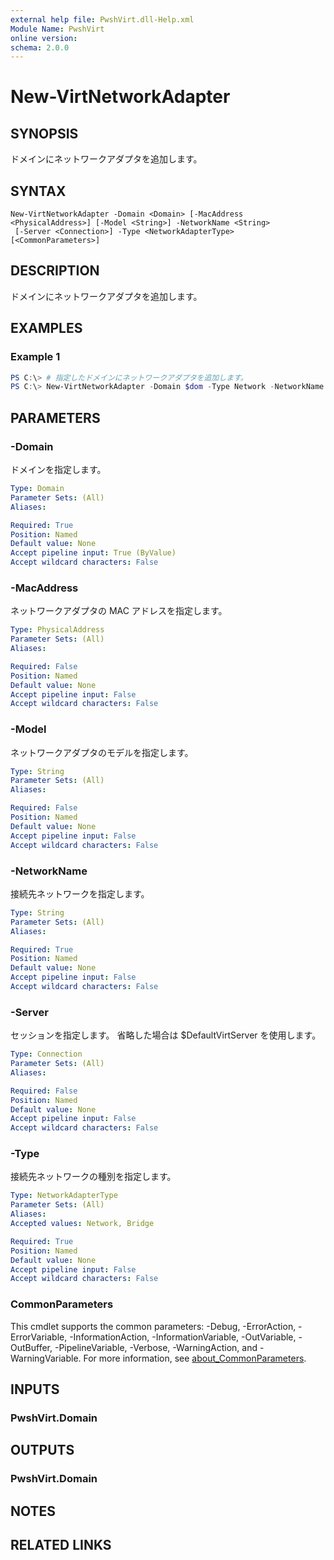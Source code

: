 ```yaml
---
external help file: PwshVirt.dll-Help.xml
Module Name: PwshVirt
online version:
schema: 2.0.0
---
```


# New-VirtNetworkAdapter

## SYNOPSIS
ドメインにネットワークアダプタを追加します。

## SYNTAX

```
New-VirtNetworkAdapter -Domain <Domain> [-MacAddress <PhysicalAddress>] [-Model <String>] -NetworkName <String>
 [-Server <Connection>] -Type <NetworkAdapterType> [<CommonParameters>]
```

## DESCRIPTION
ドメインにネットワークアダプタを追加します。

## EXAMPLES

### Example 1
```powershell
PS C:\> # 指定したドメインにネットワークアダプタを追加します。
PS C:\> New-VirtNetworkAdapter -Domain $dom -Type Network -NetworkName 'default'
```

## PARAMETERS

### -Domain
ドメインを指定します。

```yaml
Type: Domain
Parameter Sets: (All)
Aliases:

Required: True
Position: Named
Default value: None
Accept pipeline input: True (ByValue)
Accept wildcard characters: False
```

### -MacAddress
ネットワークアダプタの MAC アドレスを指定します。

```yaml
Type: PhysicalAddress
Parameter Sets: (All)
Aliases:

Required: False
Position: Named
Default value: None
Accept pipeline input: False
Accept wildcard characters: False
```

### -Model
ネットワークアダプタのモデルを指定します。

```yaml
Type: String
Parameter Sets: (All)
Aliases:

Required: False
Position: Named
Default value: None
Accept pipeline input: False
Accept wildcard characters: False
```

### -NetworkName
接続先ネットワークを指定します。

```yaml
Type: String
Parameter Sets: (All)
Aliases:

Required: True
Position: Named
Default value: None
Accept pipeline input: False
Accept wildcard characters: False
```

### -Server
セッションを指定します。
省略した場合は $DefaultVirtServer を使用します。

```yaml
Type: Connection
Parameter Sets: (All)
Aliases:

Required: False
Position: Named
Default value: None
Accept pipeline input: False
Accept wildcard characters: False
```

### -Type
接続先ネットワークの種別を指定します。

```yaml
Type: NetworkAdapterType
Parameter Sets: (All)
Aliases:
Accepted values: Network, Bridge

Required: True
Position: Named
Default value: None
Accept pipeline input: False
Accept wildcard characters: False
```

### CommonParameters
This cmdlet supports the common parameters: -Debug, -ErrorAction, -ErrorVariable, -InformationAction, -InformationVariable, -OutVariable, -OutBuffer, -PipelineVariable, -Verbose, -WarningAction, and -WarningVariable. For more information, see [about_CommonParameters](http://go.microsoft.com/fwlink/?LinkID=113216).

## INPUTS

### PwshVirt.Domain

## OUTPUTS

### PwshVirt.Domain

## NOTES

## RELATED LINKS
